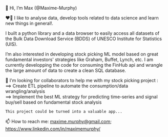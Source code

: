 👋 Hi, I’m Max (@Maxime-Murphy)

❤️‍🔥 I like to analyse data, develop tools related to data science and learn new things in general!. 

I built a python library and a data browser to easily access all datasets of the Bulk Data Download Service (BDDS) of UNESCO Institute for Statistics (UIS). 

I’m also interested in developing stock picking ML model based on great fundamental investors' strategies like Graham, Buffet, Lynch, etc.
I am currently developping the code for consuming the FinHub api and wrangle the large amount of data to create a clean SQL database.

👀 I'm looking for collaborators to help me with my stock picking project  :  
    ==> Create ETL pipeline to automate the consumption/data wrangling/analysis  
    ==> Implement the best ML strategy for predicting time-series and signal buy/sell based on fundamental stock analysis
    
    This project could be turned into a valuable app...  
    
📫 How to reach me: maxime.murphy@gmail.com; https://www.linkedin.com/in/maximemurphy/

